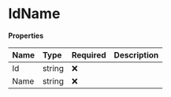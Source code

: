 # IdName

**Properties**

| Name | Type   | Required | Description |
| :--- | :----- | :------- | :---------- |
| Id   | string | ❌       |             |
| Name | string | ❌       |             |

<!-- This file was generated by liblab | https://liblab.com/ -->
